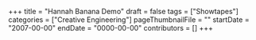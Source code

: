 +++
title = "Hannah Banana Demo"
draft = false
tags = ["Showtapes"]
categories = ["Creative Engineering"]
pageThumbnailFile = ""
startDate = "2007-00-00"
endDate = "0000-00-00"
contributors = []
+++

